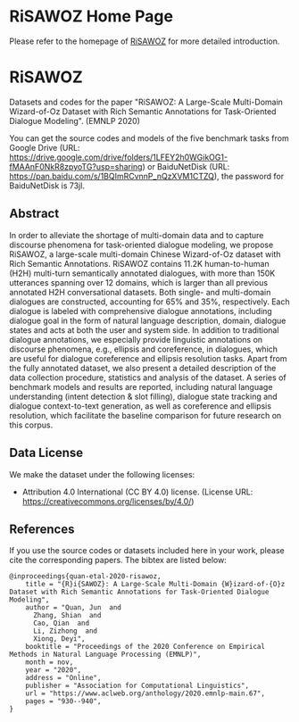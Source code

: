# RiSAWOZ Home Page
Please refer to the homepage of [RiSAWOZ](https://terryqj0107.github.io/RiSAWOZ_webpage/) for more detailed introduction.

# RiSAWOZ
Datasets and codes for the paper "RiSAWOZ: A Large-Scale Multi-Domain Wizard-of-Oz Dataset with Rich Semantic Annotations for Task-Oriented Dialogue Modeling". (EMNLP 2020)

You can get the source codes and models of the five benchmark tasks from Google Drive (URL: https://drive.google.com/drive/folders/1LFEY2h0WGikOG1-fMAAnF0NkR8zpyoTG?usp=sharing) or BaiduNetDisk (URL: https://pan.baidu.com/s/1BQImRCvnnP_nQzXVM1CTZQ), the password for BaiduNetDisk is 73jl.



## Abstract
In order to alleviate the shortage of multi-domain data and to capture discourse phenomena for task-oriented dialogue modeling, we propose RiSAWOZ, a large-scale multi-domain Chinese Wizard-of-Oz dataset with Rich Semantic Annotations. RiSAWOZ contains 11.2K human-to-human (H2H) multi-turn semantically annotated dialogues, with more than 150K utterances spanning over 12 domains, which is larger than all previous annotated H2H conversational datasets. Both single- and multi-domain dialogues are constructed, accounting for 65% and 35%, respectively. Each dialogue is labeled with comprehensive dialogue annotations, including dialogue goal in the form of natural language description, domain, dialogue states and acts at both the user and system side. In addition to traditional dialogue annotations, we especially provide linguistic annotations on discourse phenomena, e.g., ellipsis and coreference, in dialogues, which are useful for dialogue coreference and ellipsis resolution tasks. Apart from the fully annotated dataset, we also present a detailed description of the data collection procedure, statistics and analysis of the dataset. A series of benchmark models and results are reported, including natural language understanding (intent detection & slot filling), dialogue state tracking and dialogue context-to-text generation, as well as coreference and ellipsis resolution, which facilitate the baseline comparison for future research on this corpus.

## Data License
We make the dataset under the following licenses:
*  Attribution 4.0 International (CC BY 4.0) license. 
(License URL: https://creativecommons.org/licenses/by/4.0/)


## References
If you use the source codes or datasets included here in your work, please cite the corresponding papers. The bibtex are listed below:
```
@inproceedings{quan-etal-2020-risawoz,
    title = "{R}i{SAWOZ}: A Large-Scale Multi-Domain {W}izard-of-{O}z Dataset with Rich Semantic Annotations for Task-Oriented Dialogue Modeling",
    author = "Quan, Jun  and
      Zhang, Shian  and
      Cao, Qian  and
      Li, Zizhong  and
      Xiong, Deyi",
    booktitle = "Proceedings of the 2020 Conference on Empirical Methods in Natural Language Processing (EMNLP)",
    month = nov,
    year = "2020",
    address = "Online",
    publisher = "Association for Computational Linguistics",
    url = "https://www.aclweb.org/anthology/2020.emnlp-main.67",
    pages = "930--940",
}

```
